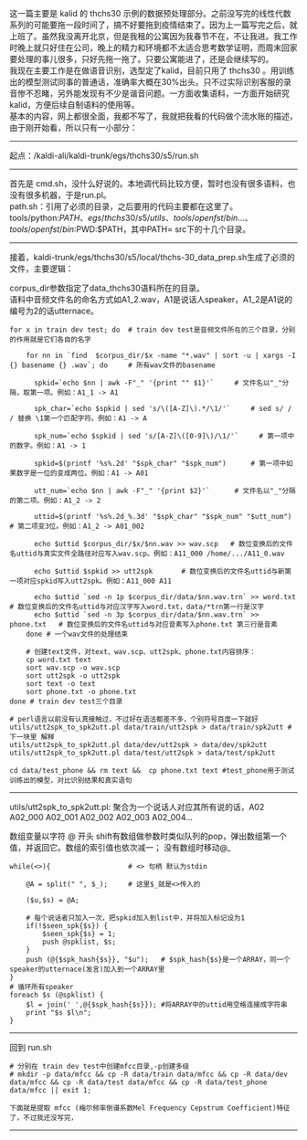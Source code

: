   这一篇主要是 kalid 的 thchs30 示例的数据预处理部分。之前没写完的线性代数系列的可能要拖一段时间了，搞不好要拖到疫情结束了。因为上一篇写完之后，就上班了。虽然我没离开北京，但是我租的公寓因为我春节不在，不让我进。我工作时晚上就只好住在公司，晚上的精力和环境都不太适合思考数学证明，而周末回家要处理的事儿很多，只好先拖一拖了。只要公寓能进了，还是会继续写的。    
  我现在主要工作是在做语音识别，选型定了kalid，目前只用了 thchs30 。用训练出的模型测试同事的普通话，准确率大概在30%出头。只不过实际识别客服的录音惨不忍睹，另外能发现有不少是谐音问题。一方面收集语料，一方面开始研究kalid，方便后续自制语料的使用等。    
  基本的内容，网上都很全面，我都不写了，我就把我看的代码做个流水账的描述，由于刚开始看，所以只有一小部分：    

-----

  起点：/kaldi-ali/kaldi-trunk/egs/thchs30/s5/run.sh

-----

  首先是 cmd.sh，没什么好说的。本地调代码比较方便，暂时也没有很多语料，也没有很多机器，于是run.pl。    
  path.sh：引用了必须的目录，之后要用的代码主要都在这里了。tools/python:${PATH}、egs/thchs30/s5/utils、tools/openfst/bin...、tools/openfst/bin:$PWD:$PATH，其中PATH= src下的十几个目录。 

-----

  接着，kaldi-trunk/egs/thchs30/s5/local/thchs-30_data_prep.sh生成了必须的文件，主要逻辑：
  
  corpus_dir参数指定了data_thchs30语料所在的目录。     
  语料中音频文件名的命名方式如A1_2.wav，A1是说话人speaker，A1_2是A1说的编号为2的话utternace。     
  
    for x in train dev test; do  # train dev test是音频文件所在的三个目录，分别的作用就是它们各自的名字     
    
        for nn in `find  $corpus_dir/$x -name "*.wav" | sort -u | xargs -I {} basename {} .wav`; do     # 所有wav文件的basename
        
          spkid=`echo $nn | awk -F"_" '{print "" $1}'`     # 文件名以"_"分隔，取第一项。例如：A1_1 -> A1     
          
          spk_char=`echo $spkid | sed 's/\([A-Z]\).*/\1/'`     # sed s/ / / 替换 \1第一个匹配字符。例如：A1 -> A     
          
          spk_num=`echo $spkid | sed 's/[A-Z]\([0-9]\)/\1/'`     # 第一项中的数字。例如：A1 -> 1     
          
          spkid=$(printf '%s%.2d' "$spk_char" "$spk_num")      # 第一项中如果数字是一位的变成两位。例如：A1 -> A01     
          
          utt_num=`echo $nn | awk -F"_" '{print $2}'`      # 文件名以"_"分隔的第二项。例如：A1_2 -> 2     
          
          uttid=$(printf '%s%.2d_%.3d' "$spk_char" "$spk_num" "$utt_num")    # 第二项变3位。例如：A1_2 -> A01_002     
          
          echo $uttid $corpus_dir/$x/$nn.wav >> wav.scp   # 数位变换后的文件名uttid与真实文件全路径对应写入wav.scp。例如：A11_000 /home/.../A11_0.wav     
          
          echo $uttid $spkid >> utt2spk       # 数位变换后的文件名uttid与新第一项对应spkid写入utt2spk。例如：A11_000 A11     
          
          echo $uttid `sed -n 1p $corpus_dir/data/$nn.wav.trn` >> word.txt    # 数位变换后的文件名uttid与对应汉字写入word.txt，data/*trn第一行是汉字     
          echo $uttid `sed -n 3p $corpus_dir/data/$nn.wav.trn` >> phone.txt   # 数位变换后的文件名uttid与对应音素写入phone.txt 第三行是音素     
        done # 一个wav文件的处理结束
        
        # 创建text文件，对text、wav.scp、utt2spk、phone.txt内容排序：
        cp word.txt text 
        sort wav.scp -o wav.scp
        sort utt2spk -o utt2spk
        sort text -o text
        sort phone.txt -o phone.txt
    done # train dev test三个目录

    # perl语言以前没有认真接触过，不过好在语法都差不多，个别符号百度一下就好
    utils/utt2spk_to_spk2utt.pl data/train/utt2spk > data/train/spk2utt # 下一块里 解释
    utils/utt2spk_to_spk2utt.pl data/dev/utt2spk > data/dev/spk2utt
    utils/utt2spk_to_spk2utt.pl data/test/utt2spk > data/test/spk2utt

    cd data/test_phone && rm text &&  cp phone.txt text #test_phone用于测试训练出的模型，对比识别结果和真实语句

-----
  utils/utt2spk_to_spk2utt.pl: 聚合为一个说话人对应其所有说的话，A02 A02_000 A02_001 A02_002 A02_003 A02_004...     
  
     
  
  

数组变量以字符 @ 开头
shift有数组做参数时类似队列的pop，弹出数组第一个值，并返回它。数组的索引值也依次减一； 没有数组时移动@_

    while(<>){                   # <> 句柄 默认为stdin      

        @A = split(" ", $_);     # 这里$_就是<>传入的    
        
        ($u,$s) = @A;
        
        # 每个说话者只加入一次，把spkid加入到list中，并将加入标记设为1     
        if(!$seen_spk{$s}) {     
            $seen_spk{$s} = 1;     
            push @spklist, $s;     
        }     
        push (@{$spk_hash{$s}}, "$u");   # $spk_hash{$s}是一个ARRAY，同一个speaker的utternace(发言)加入到一个ARRAY里     
    }     
    # 循环所有speaker
    foreach $s (@spklist) {     
        $l = join(' ',@{$spk_hash{$s}}); #将ARRAY中的uttid用空格连接成字符串     
        print "$s $l\n";     
    }     

-----

  回到 run.sh

    # 分别在 train dev test中创建mfcc目录,-p创建多级
    # mkdir -p data/mfcc && cp -R data/train data/mfcc && cp -R data/dev data/mfcc && cp -R data/test data/mfcc && cp -R data/test_phone data/mfcc || exit 1;
    
    下面就是提取 mfcc (梅尔频率倒谱系数Mel Frequency Cepstrum Coefficient)特征了，不过我还没写完，
-----

